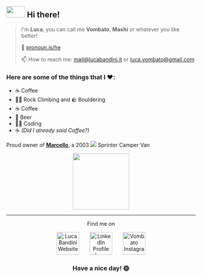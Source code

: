 ## <img src="https://media0.giphy.com/media/Uuvny52shyLJKtdiRM/giphy.gif" height="30px" width="50px"> Hi there! 
> I'm **Luca**, you can call me **Vombato**, **Mashi** or whatever you like better!
> 
> 👤 [pronoun.is/he](https://pronoun.is/he)
>
>  📫 How to reach me: mail@lucabandini.it or luca.vombato@gmail.com
### Here are some of the things that I ❤️:

- ☕ Coffee
- 🧗‍♂️ Rock Climbing and 🪨 Bouldering
- ☕ Coffee
- 🍺 Beer
- 👨‍💻 Coding
- ☕ *(Did I already said Coffee?)*

Proud owner of [**Marcello**](https://instagram.com/marcellothevan), a 2003 <img src="https://aleen42.github.io/badges/src/mercedes_benz.svg"> Sprinter Camper Van


<p align="center"><img src="https://github-readme-stats-pearl-seven-71.vercel.app/api?username=vombato&show_icons=true&theme=dracula" height="150px"></p>



---

<p align="center">Find me on</p>

<p align="center"><a href="https://lucabandini.it"><img alt="Luca Bandini Website" width="60" height="60" src="https://cdn-icons-png.flaticon.com/512/975/975645.png"/></a>  <a href="https://www.linkedin.com/in/lucabandini/"><img alt="LinkedIn Profile Luca Bandini" widht="60" height="60" src="https://cdn-icons-png.flaticon.com/512/174/174857.png"/></a>  <a href="https://instagram.com/Vombato"><img alt="Vombato Instagram" widht="60" height="60" src="https://www.comune.foggia.it/wp-content/uploads/2021/04/instagram-logo-png.png"/></a></p>

<h3 align="center">Have a nice day! 🌞</h3>
